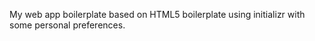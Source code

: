 My web app boilerplate based on HTML5 boilerplate using initializr with some 
personal preferences.

